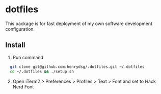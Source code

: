 # dotfiles

This package is for fast deployment of my own software development
configuration.

## Install

1. Run command

```zsh
  git clone git@github.com:henrydsg/.dotfiles.git ~/.dotfiles
  cd ~/.dotfiles && ./setup.sh
```

2. Open iTerm2 > Preferences > Profiles > Text > Font and set to Hack Nerd Font

